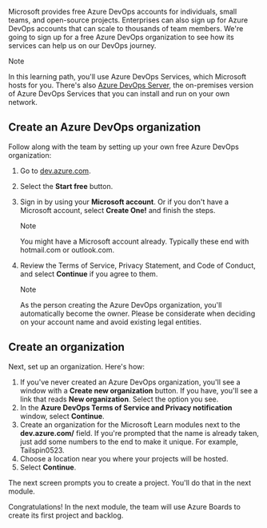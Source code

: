 Microsoft provides free Azure DevOps accounts for individuals, small teams, and open-source projects. Enterprises can also sign up for Azure DevOps accounts that can scale to thousands of team members. We're going to sign up for a free Azure DevOps organization to see how its services can help us on our DevOps journey.

> [!NOTE]
> In this learning path, you'll use Azure DevOps Services, which Microsoft hosts for you. There's also [Azure DevOps Server](https://azure.microsoft.com/services/devops/server?azure-portal=true), the on-premises version of Azure DevOps Services that you can install and run on your own network.

## Create an Azure DevOps organization

Follow along with the team by setting up your own free Azure DevOps organization:

1. Go to [dev.azure.com](https://dev.azure.com?azure-portal=true).
1. Select the **Start free** button.
1. Sign in by using your **Microsoft account**. Or if you don't have a Microsoft account, select **Create One!** and finish the steps.

    > [!NOTE]
    > You might have a Microsoft account already. Typically these end with hotmail.com or outlook.com.
1. Review the Terms of Service, Privacy Statement, and Code of Conduct, and select **Continue** if you agree to them.

    > [!NOTE]
    > As the person creating the Azure DevOps organization, you'll automatically become the owner. Please be considerate when deciding on your account name and avoid existing legal entities.

## Create an organization

Next, set up an organization. Here's how:

1. If you've never created an Azure DevOps organization, you'll see a window with a **Create new organization** button. If you have, you'll see a link that reads **New organization**. Select the option you see.
1. In the **Azure DevOps Terms of Service and Privacy notification** window, select **Continue**.
1. Create an organization for the Microsoft Learn modules next to the **dev.azure.com/** field. If you're prompted that the name is already taken, just add some numbers to the end to make it unique. For example, Tailspin0523.
1. Choose a location near you where your projects will be hosted.
1. Select **Continue**.

The next screen prompts you to create a project. You'll do that in the next module.

Congratulations! In the next module, the team will use Azure Boards to create its first project and backlog.